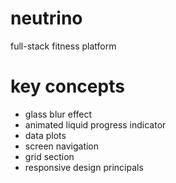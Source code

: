 # neutrino
full-stack fitness platform

# key concepts

- glass blur effect
- animated liquid progress indicator
- data plots
- screen navigation
- grid section
- responsive design principals
